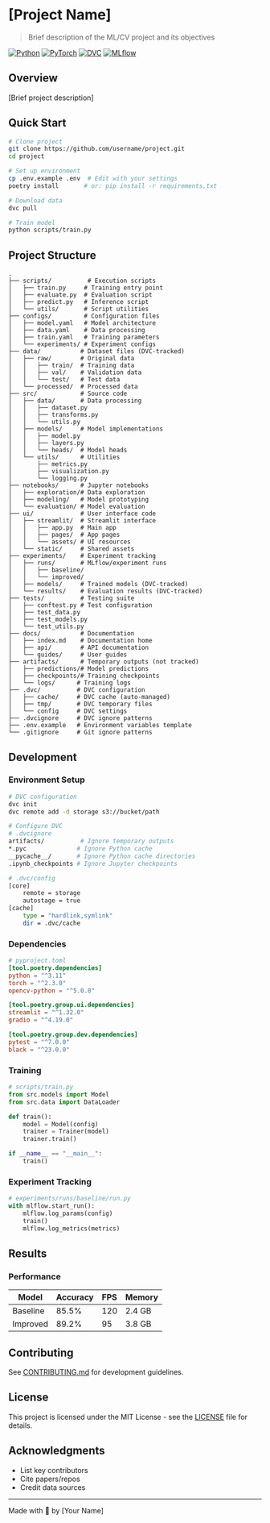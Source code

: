 # [Project Name]

> Brief description of the ML/CV project and its objectives

[![Python](https://img.shields.io/badge/python-3.11%2B-blue.svg)](https://www.python.org/downloads/)
[![PyTorch](https://img.shields.io/badge/pytorch-2.3%2B-red.svg)](https://pytorch.org/)
[![DVC](https://img.shields.io/badge/dvc-3.30%2B-violet.svg)](https://dvc.org/)
[![MLflow](https://img.shields.io/badge/mlflow-2.10%2B-yellow.svg)](https://mlflow.org/)

## Overview

[Brief project description]

## Quick Start

```bash
# Clone project
git clone https://github.com/username/project.git
cd project

# Set up environment
cp .env.example .env  # Edit with your settings
poetry install       # or: pip install -r requirements.txt

# Download data
dvc pull

# Train model
python scripts/train.py
```

## Project Structure

```
.
├── scripts/          # Execution scripts
│   ├── train.py     # Training entry point
│   ├── evaluate.py  # Evaluation script
│   ├── predict.py   # Inference script
│   └── utils/       # Script utilities
├── configs/         # Configuration files
│   ├── model.yaml   # Model architecture
│   ├── data.yaml    # Data processing
│   ├── train.yaml   # Training parameters
│   └── experiments/ # Experiment configs
├── data/           # Dataset files (DVC-tracked)
│   ├── raw/        # Original data
│   │   ├── train/  # Training data
│   │   ├── val/    # Validation data
│   │   └── test/   # Test data
│   └── processed/  # Processed data
├── src/            # Source code
│   ├── data/       # Data processing
│   │   ├── dataset.py
│   │   ├── transforms.py
│   │   └── utils.py
│   ├── models/     # Model implementations
│   │   ├── model.py
│   │   ├── layers.py
│   │   └── heads/  # Model heads
│   └── utils/      # Utilities
│       ├── metrics.py
│       ├── visualization.py
│       └── logging.py
├── notebooks/      # Jupyter notebooks
│   ├── exploration/# Data exploration
│   ├── modeling/   # Model prototyping
│   └── evaluation/ # Model evaluation
├── ui/             # User interface code
│   ├── streamlit/  # Streamlit interface
│   │   ├── app.py  # Main app
│   │   ├── pages/  # App pages
│   │   └── assets/ # UI resources
│   └── static/     # Shared assets
├── experiments/    # Experiment tracking
│   ├── runs/       # MLflow/experiment runs
│   │   ├── baseline/
│   │   └── improved/
│   ├── models/     # Trained models (DVC-tracked)
│   └── results/    # Evaluation results (DVC-tracked)
├── tests/          # Testing suite
│   ├── conftest.py # Test configuration
│   ├── test_data.py
│   ├── test_models.py
│   └── test_utils.py
├── docs/           # Documentation
│   ├── index.md    # Documentation home
│   ├── api/        # API documentation
│   └── guides/     # User guides
├── artifacts/      # Temporary outputs (not tracked)
│   ├── predictions/# Model predictions
│   ├── checkpoints/# Training checkpoints
│   └── logs/      # Training logs
├── .dvc/          # DVC configuration
│   ├── cache/     # DVC cache (auto-managed)
│   ├── tmp/       # DVC temporary files
│   └── config     # DVC settings
├── .dvcignore     # DVC ignore patterns
├── .env.example   # Environment variables template
└── .gitignore     # Git ignore patterns
```

## Development

### Environment Setup

```bash
# DVC configuration
dvc init
dvc remote add -d storage s3://bucket/path

# Configure DVC
# .dvcignore
artifacts/          # Ignore temporary outputs
*.pyc              # Ignore Python cache
__pycache__/       # Ignore Python cache directories
.ipynb_checkpoints # Ignore Jupyter checkpoints

# .dvc/config
[core]
    remote = storage
    autostage = true
[cache]
    type = "hardlink,symlink"
    dir = .dvc/cache
```

### Dependencies

```toml
# pyproject.toml
[tool.poetry.dependencies]
python = "^3.11"
torch = "^2.3.0"
opencv-python = "^5.0.0"

[tool.poetry.group.ui.dependencies]
streamlit = "^1.32.0"
gradio = "^4.19.0"

[tool.poetry.group.dev.dependencies]
pytest = "^7.0.0"
black = "^23.0.0"
```

### Training

```python
# scripts/train.py
from src.models import Model
from src.data import DataLoader

def train():
    model = Model(config)
    trainer = Trainer(model)
    trainer.train()

if __name__ == "__main__":
    train()
```

### Experiment Tracking

```python
# experiments/runs/baseline/run.py
with mlflow.start_run():
    mlflow.log_params(config)
    train()
    mlflow.log_metrics(metrics)
```

## Results

### Performance

| Model    | Accuracy | FPS | Memory |
| -------- | -------- | --- | ------ |
| Baseline | 85.5%    | 120 | 2.4 GB |
| Improved | 89.2%    | 95  | 3.8 GB |

## Contributing

See [CONTRIBUTING.md](../CONTRIBUTING.md) for development guidelines.

## License

This project is licensed under the MIT License - see the [LICENSE](LICENSE) file for details.

## Acknowledgments

- List key contributors
- Cite papers/repos
- Credit data sources

---

Made with 🧠 by [Your Name]
